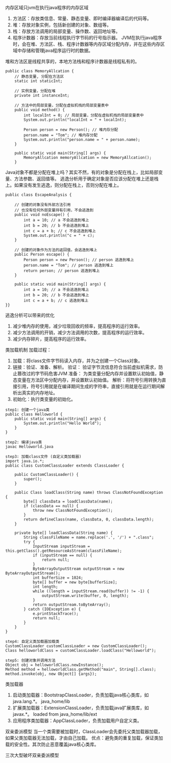 内存区域只jvm在执行java程序的内存区域
1. 方法区：存放类信息、常量、静态变量、即时编译器编译后的代码等。
2. 堆：存放对象实例，包括新创建的对象、数组等。
3. 栈：存放方法调用的局部变量、操作数、返回地址等。
4. 程序计数器：存放当前线程执行字节码的行号指示器。 
JVM在执行java程序时，会在堆、方法区、栈、程序计数器等内存区域分配内存，并在这些内存区域中存储和管理java程序运行时的数据。

堆和方法区是线程共享的，本地方法栈和程序计数器是线程私有的。

```
public class MemoryAllcation {
    // 静态变量, 分配在方法区
    static int staticInt;

    // 实例变量，分配在堆
    private int instanceInt;

    // 方法中的局部变量，分配在虚拟机栈的局部变量表中
    public void method() {
        int localInt = 0; // 局部变量，分配在虚拟机栈的局部变量表中
        System.out.println("localInt = " + localInt);

        Person person = new Person(); // 堆内存分配
        person.name = "Tom"; // 堆内存分配
        System.out.println("person.name = " + person.name);
    }

    public static void main(String[] args) {
        MemoryAllcation memoryAllcation = new MemoryAllcation();
    }
```

Java对象不都是分配在堆上吗？其实不然，有的对象是分配在栈上，比如局部变量、方法参数、返回值等。
逃逸分析用于确定对象是否应该分配在堆上还是栈上。如果没有发生逃逸，则分配在栈上，否则分配在堆上。

```
public class EscapeAnalysis {

    // 创建的对象没有外部方法引用
    // 也没有任何外部变量持有引用，不会逃逸到
    public void noEscape() {
        int a = 10; // a 不会逃逸到堆上
        int b = 20; // b 不会逃逸到堆上
        int c = a + b; // c 不会逃逸到堆上
        System.out.println("c = " + c);
    }

    // 创建的对象作为方法的返回值，会逃逸到堆上
    public Person escape() {
        Person person = new Person(); // person 逃逸到堆上
        person.name = "Tom"; // person 逃逸到堆上
        return person; // person 逃逸到堆上
    }
    
    public static void main(String[] args) {
        int a = 10; // a 不会逃逸到堆上
        int b = 20; // b 不会逃逸到堆上
        int c = a + b; // c 逃逸到堆上
}}

```
逃逸分析可以带来的优化
1. 减少堆内存的使用，减少垃圾回收的频率，提高程序的运行效率。
2. 减少方法调用的开销，减少方法调用的次数，提高程序的运行效率。
3. 减少内存碎片，提高程序的运行效率。


类加载机制
加载过程：
1. 加载：将class文件字节码读入内存，并为之创建一个Class对象。
2. 链接：验证、准备、解析。
    验证： 验证字节流信息符合当前虚拟机需求，防止篡改过的字节码危害JVM
    准备： 为类变量分配内存并设置默认初始值，静态变量在方法区中分配内存，并设置默认初始值。
    解析：将符号引用转换为直接引用，符号引用就是在编译期间生成的字符串，直接引用就是在运行期间解析出真实的内存地址。
3. 初始化：执行类变量的初始化。

```
step1: 创建一个java类
public class Helloworld {
    public static void main(String[] args) {
        System.out.println("Hello World");
    }
}

step2: 编译java类
javac Helloworld.java

step3: 加载class文件 (自定义类加载器)
import java.io.*;
public class CustomClassLoader extends ClassLoader {

    public CustomClassLoader() {
        super();
    }

    public Class loadClass(String name) throws ClassNotFoundException {
        byte[] classData = loadClassData(name);
        if (classData == null) {
            throw new ClassNotFoundException();
        }
        return defineClass(name, classData, 0, classData.length);
    }

    private byte[] loadClassData(String name) {
        String classFileName = name.replace('.', '/') + ".class";
        try {
            InputStream inputStream = this.getClass().getResourceAsStream(classFileName);
            if (inputStream == null) {
                return null;
            }
            ByteArrayOutputStream outputStream = new ByteArrayOutputStream();
            int bufferSize = 1024;
            byte[] buffer = new byte[bufferSize];
            int length;
            while ((length = inputStream.read(buffer)) != -1) {
                outputStream.write(buffer, 0, length);
            }
            return outputStream.toByteArray();
        } catch (IOException e) {            
            e.printStackTrace();
            return null;
        }
    }
}

step4: 自定义类加载器加载类
CustomClassLoader customClassLoader = new CustomClassLoader();
Class helloworldClass = customClassLoader.loadClass("Helloworld");

step5: 创建对象并调用方法
Object obj = helloworldClass.newInstance();
Method method = helloworldClass.getMethod("main", String[].class);
method.invoke(obj, new Object[] {args});
```

类加载器
1. 启动类加载器：BootstrapClassLoader，负责加载java核心类库，如java.lang.*。 java_home/lib
2. 扩展类加载器：ExtensionClassLoader，负责加载java扩展类库，如javax.*。 loaded from java_home/lib/ext
3. 应用程序类加载器：AppClassLoader，负责加载用户自定义类。

双亲委派模型
当一个类需要被加载时，ClassLoader会先委托父类加载器加载，如果父类加载器无法加载，才由自己加载。
优点：避免类的重复加载，保证类加载的安全性。其次防止恶意覆盖java核心类库。

三次大型破坏双亲委派模型